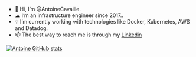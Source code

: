 - 👋 Hi, I’m @AntoineCavaille.
- ☁  I’m an infrastructure engineer since 2017.. <br> 
- 💡 I’m currently working with technologies like Docker, Kubernetes, AWS and Datadog.
- 📫 The best way to reach me is through my [Linkedin](https://www.linkedin.com/in/antoineantoineantoine/)

[![Antoine GitHub stats](https://github-readme-stats.vercel.app/api?username=AntoineCavaille&count_private=true&show_icons=true&theme=vue-dark&hide=stars,prs,contribs)](https://github.com/anuraghazra/github-readme-stats)


<!---
AntoineCavaille/AntoineCavaille is a ✨ special ✨ repository because its `README.md` (this file) appears on your GitHub profile.
You can click the Preview link to take a look at your changes.
--->
